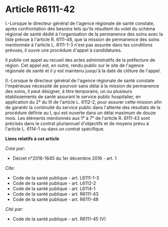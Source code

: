 # Article R6111-42

I.-Lorsque le directeur général de l'agence régionale de santé constate, après confrontation des besoins tels qu'ils
résultent du volet du schéma régional de santé dédié à l'organisation de la permanence des soins avec la liste prévue à
l'article R. 6111-48, que la mission de permanence des soins mentionnée à l'article L. 6111-1-3 n'est pas assurée dans les
conditions prévues, il ouvre une procédure d'appel à candidatures. 

Il publie cet appel au recueil des actes administratifs de la préfecture de région. Cet appel est, en outre, rendu public sur
le site de l'agence régionale de santé et il y est maintenu jusqu'à la date de clôture de l'appel. 

II.-Lorsque le directeur général de l'agence régionale de santé constate l'impérieuse nécessité de pourvoir sans délai à la
mission de permanence des soins, il peut désigner, à titre temporaire, un ou plusieurs établissements de santé assurant le
service public hospitalier, en application du 2° du III de l'article L. 6112-2, pour assurer cette mission afin de garantir
la continuité du service public dans l'attente des résultats de la procédure définie au I, qui est ouverte dans un délai
maximum de douze mois. Les éléments mentionnés aux 1° à 7° de l'article R. 6111-43 sont précisés dans le contrat pluriannuel
d'objectifs et de moyens prévu à l'article L. 6114-1 ou dans un contrat spécifique.

**Liens relatifs à cet article**

_Créé par_:

  - Décret n°2016-1645 du 1er décembre 2016 - art. 1

_Cite_:

  - Code de la santé publique - art. L6111-1-3
  - Code de la santé publique - art. L6112-2
  - Code de la santé publique - art. L6114-1
  - Code de la santé publique - art. R6111-43
  - Code de la santé publique - art. R6111-48

_Cité par_:

  - Code de la santé publique - art. R6111-45 (V)
